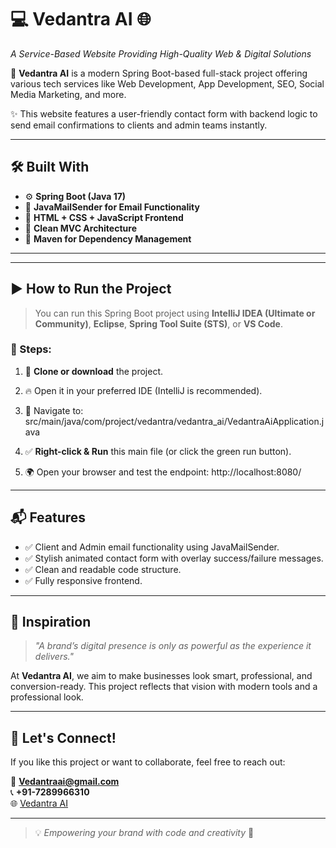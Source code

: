 # 💻 Vedantra AI 🌐  
*A Service-Based Website Providing High-Quality Web & Digital Solutions*

🚀 **Vedantra AI** is a modern Spring Boot-based full-stack project offering various tech services like Web Development, App Development, SEO, Social Media Marketing, and more.

✨ This website features a user-friendly contact form with backend logic to send email confirmations to clients and admin teams instantly.

---

## 🛠️ Built With

- ⚙️ **Spring Boot (Java 17)**
- 💌 **JavaMailSender for Email Functionality**
- 🎨 **HTML + CSS + JavaScript Frontend**
- 🧠 **Clean MVC Architecture**
- 🧰 **Maven for Dependency Management**

---

---

## ▶️ How to Run the Project

> You can run this Spring Boot project using **IntelliJ IDEA (Ultimate or Community)**, **Eclipse**, **Spring Tool Suite (STS)**, or **VS Code**.

### 🔧 Steps:

1. 📁 **Clone or download** the project.
2. 🔥 Open it in your preferred IDE (IntelliJ is recommended).
3. 🚀 Navigate to:  
src/main/java/com/project/vedantra/vedantra_ai/VedantraAiApplication.java

4. ✅ **Right-click & Run** this main file (or click the green run button).
5. 🌍 Open your browser and test the endpoint:
http://localhost:8080/

---

## 📬 Features

- ✅ Client and Admin email functionality using JavaMailSender.
- ✅ Stylish animated contact form with overlay success/failure messages.
- ✅ Clean and readable code structure.
- ✅ Fully responsive frontend.

---

## 🧠 Inspiration

> *"A brand’s digital presence is only as powerful as the experience it delivers."*

At **Vedantra AI**, we aim to make businesses look smart, professional, and conversion-ready. This project reflects that vision with modern tools and a professional look.

---

## 🤝 Let's Connect!

If you like this project or want to collaborate, feel free to reach out:

📧 **Vedantraai@gmail.com**  
📞 **+91-7289966310**  
🌐 [Vedantra AI](http://vedantraai.com)

---

> 💡 _Empowering your brand with code and creativity_ 🌟


